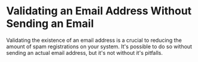 # Validating an Email Address Without Sending an Email

Validating the existence of an email address is a crucial to reducing the amount of spam registrations on your system. It's possible to do so without sending
an actual email address, but it's not without it's pitfalls.






